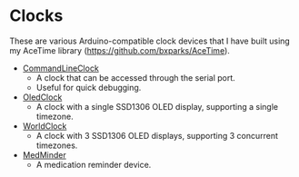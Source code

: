 # Clocks

These are various Arduino-compatible clock devices that I have built using my
AceTime library (https://github.com/bxparks/AceTime).

* [CommandLineClock](CommandLineClock)
    * A clock that can be accessed through the serial port.
    * Useful for quick debugging.
* [OledClock](OledClock)
    * A clock with a single SSD1306 OLED display, supporting a single timezone.
* [WorldClock](OledClock)
    * A clock with 3 SSD1306 OLED displays, supporting 3 concurrent timezones.
* [MedMinder](MedMinder)
    * A medication reminder device.
